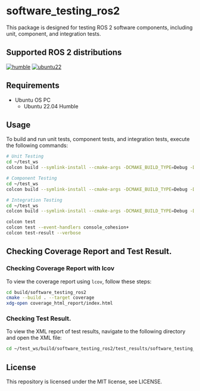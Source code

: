 # software_testing_ros2

This package is designed for testing ROS 2 software components, including unit, component, and integration tests.

## Supported ROS 2 distributions

[![humble][humble-badge]][humble]
[![ubuntu22][ubuntu22-badge]][ubuntu22]

## Requirements
- Ubuntu OS PC
  - Ubuntu 22.04 Humble

## Usage

To build and run unit tests, component tests, and integration tests, execute the following commands:

```bash
# Unit Testing
cd ~/test_ws
colcon build --symlink-install --cmake-args -DCMAKE_BUILD_TYPE=Debug -DBUILD_UNIT_TEST=ON

# Component Testing
cd ~/test_ws
colcon build --symlink-install --cmake-args -DCMAKE_BUILD_TYPE=Debug -DBUILD_COMPONENT_TEST=ON

# Integration Testing
cd ~/test_ws
colcon build --symlink-install --cmake-args -DCMAKE_BUILD_TYPE=Debug -DBUILD_INTEGRATION_TEST=ON
```

```bash
colcon test
colcon test --event-handlers console_cohesion+
colcon test-result --verbose
```

## Checking Coverage Report and Test Result.

### Checking Coverage Report with lcov

To view the coverage report using `lcov`, follow these steps:

```bash
cd build/software_testing_ros2
cmake --build . --target coverage
xdg-open coverage_html_report/index.html
```

### Checking Test Result.

To view the XML report of test results, navigate to the following directory and open the XML file:

```bash
cd ~/test_ws/build/software_testing_ros2/test_results/software_testing_ros2
```

## License
This repository is licensed under the MIT license, see LICENSE.

[humble-badge]: https://img.shields.io/badge/-HUMBLE-orange?style=flat-square&logo=ros
[humble]: https://docs.ros.org/en/humble/index.html

[ubuntu22-badge]: https://img.shields.io/badge/-UBUNTU%2022%2E04-blue?style=flat-square&logo=ubuntu&logoColor=white
[ubuntu22]: https://releases.ubuntu.com/jammy/
